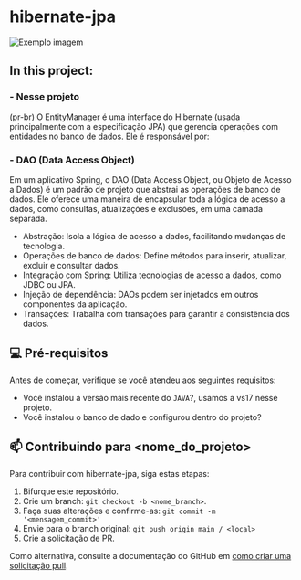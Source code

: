 # hibernate-jpa

<img src="https://labs.bluesoft.com.br/wp-content/uploads/2019/09/JPA-hibernate.jpg" alt="Exemplo imagem">


## In this project: 

### - Nesse projeto

(pr-br)
O EntityManager é uma interface do Hibernate (usada principalmente com a especificação JPA) que gerencia operações com entidades no banco de dados. Ele é responsável por:

### - DAO (Data Access Object)

Em um aplicativo Spring, o DAO (Data Access Object, ou Objeto de Acesso a Dados) é um padrão de projeto que abstrai as operações de banco de dados. Ele oferece uma maneira de encapsular toda a lógica de acesso a dados, como consultas, atualizações e exclusões, em uma camada separada.
- Abstração: Isola a lógica de acesso a dados, facilitando mudanças de tecnologia.
- Operações de banco de dados: Define métodos para inserir, atualizar, excluir e consultar dados.
- Integração com Spring: Utiliza tecnologias de acesso a dados, como JDBC ou JPA.
- Injeção de dependência: DAOs podem ser injetados em outros componentes da aplicação.
- Transações: Trabalha com transações para garantir a consistência dos dados.

## 💻 Pré-requisitos

Antes de começar, verifique se você atendeu aos seguintes requisitos:

- Você instalou a versão mais recente do `JAVA`?, usamos a vs17 nesse projeto.
- Você instalou o banco de dado e configurou dentro do projeto?


## 📫 Contribuindo para <nome_do_projeto>

Para contribuir com hibernate-jpa, siga estas etapas:

1. Bifurque este repositório.
2. Crie um branch: `git checkout -b <nome_branch>`.
3. Faça suas alterações e confirme-as: `git commit -m '<mensagem_commit>'`
4. Envie para o branch original: `git push origin main / <local>`
5. Crie a solicitação de PR.

Como alternativa, consulte a documentação do GitHub em [como criar uma solicitação pull](https://help.github.com/en/github/collaborating-with-issues-and-pull-requests/creating-a-pull-request).

